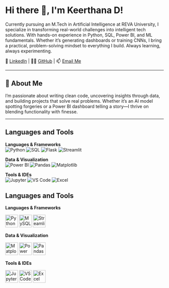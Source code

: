# Hi there 👋, I'm Keerthana D!

Currently pursuing an M.Tech in Artificial Intelligence at REVA University, I specialize in transforming real-world challenges into intelligent tech solutions. With hands-on experience in Python, SQL, Power BI, and ML fundamentals. Whether it’s generating dashboards or training CNNs, I bring a practical, problem-solving mindset to everything I build. Always learning, always experimenting.

💼 [LinkedIn](https://www.linkedin.com/in/keerthana-d-48636a265/) | 🧑‍💻 [GitHub](https://github.com/KeerthanaD4) | 📫 [Email Me](mailto:kekee8792@gmail.com)

---

## 🧠 About Me

I’m passionate about writing clean code, uncovering insights through data, and building projects that solve real problems. Whether it’s an AI model spotting forgeries or a Power BI dashboard telling a story—I thrive on blending functionality with finesse.

---

## Languages and Tools

**Languages & Frameworks**  
![Python](https://img.shields.io/badge/Python-3776AB?style=for-the-badge&logo=python) 
![SQL](https://img.shields.io/badge/SQL-336791?style=for-the-badge&logo=postgresql) 
![Flask](https://img.shields.io/badge/Flask-000000?style=for-the-badge&logo=flask) 
![Streamlit](https://img.shields.io/badge/Streamlit-FF4B4B?style=for-the-badge&logo=streamlit)

**Data & Visualization**  
![Power BI](https://img.shields.io/badge/Power%20BI-F2C811?style=for-the-badge&logo=powerbi) 
![Pandas](https://img.shields.io/badge/Pandas-150458?style=for-the-badge&logo=pandas) 
![Matplotlib](https://img.shields.io/badge/Matplotlib-ffffff?style=for-the-badge&logo=matplotlib)

**Tools & IDEs**  
![Jupyter](https://img.shields.io/badge/Jupyter-F37626?style=for-the-badge&logo=jupyter) 
![VS Code](https://img.shields.io/badge/VS%20Code-007ACC?style=for-the-badge&logo=visual-studio-code) 
![Excel](https://img.shields.io/badge/Excel-217346?style=for-the-badge&logo=microsoft-excel) 

## Languages and Tools

**Languages & Frameworks**  
<p align="left">
  <img src="https://img.icons8.com/color/48/000000/python.png" alt="Python" height="40"/>
  <img src="https://img.icons8.com/color/48/000000/mysql-logo.png" alt="MySQL" height="40"/>
  <img src="https://img.icons8.com/color/48/000000/streamlit.png" alt="Streamlit" height="40"/>
</p>

**Data & Visualization**  
<p align="left">
  <img src="https://upload.wikimedia.org/wikipedia/commons/8/84/Matplotlib_icon.svg" alt="Matplotlib" height="40"/>
  <img src="https://img.icons8.com/color/48/000000/power-bi.png" alt="Power BI" height="40"/>
  <img src="https://upload.wikimedia.org/wikipedia/commons/e/ed/Pandas_logo.svg" alt="Pandas" height="40"/>
</p>

**Tools & IDEs**  
<p align="left">
  <img src="https://upload.wikimedia.org/wikipedia/commons/3/38/Jupyter_logo.svg" alt="Jupyter" height="40"/>
  <img src="https://cdn.worldvectorlogo.com/logos/visual-studio-code-1.svg" alt="VS Code" height="40"/>
  <img src="https://static.vecteezy.com/system/resources/previews/022/101/030/original/microsoft-excel-logo-transparent-free-png.png" alt="Excel" height="40"/>
</p>
